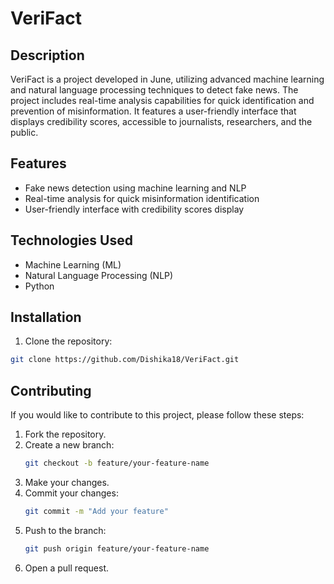 # VeriFact 

## Description
VeriFact is a project developed in June, utilizing advanced machine learning and natural language processing techniques to detect fake news. The project includes real-time analysis capabilities for quick identification and prevention of misinformation. It features a user-friendly interface that displays credibility scores, accessible to journalists, researchers, and the public.

## Features
- Fake news detection using machine learning and NLP
- Real-time analysis for quick misinformation identification
- User-friendly interface with credibility scores display

## Technologies Used
- Machine Learning (ML)
- Natural Language Processing (NLP)
- Python

## Installation
1. Clone the repository:
```bash
git clone https://github.com/Dishika18/VeriFact.git
```
## Contributing

If you would like to contribute to this project, please follow these steps:

1. Fork the repository.
2. Create a new branch:
    ```bash
    git checkout -b feature/your-feature-name
    ```
3. Make your changes.
4. Commit your changes:
    ```bash
    git commit -m "Add your feature"
    ```
5. Push to the branch:
    ```bash
    git push origin feature/your-feature-name
    ```
6. Open a pull request.

